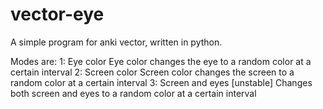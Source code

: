 # vector-eye
A simple program for anki vector, written in python.

Modes are:
  1: Eye color
    Eye color changes the eye to a random color at a certain interval
  2: Screen color
    Screen color changes the screen to a random color at a certain interval
  3: Screen and eyes [unstable]
    Changes both screen and eyes to a random color at a certain interval
